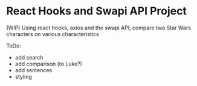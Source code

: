 # React Hooks and Swapi API Project

(WIP) Using react hooks, axios and the swapi API, compare two Star Wars characters on various characteristics

ToDo:
- add search
- add comparison (to Luke?)
- add sentences
- styling
